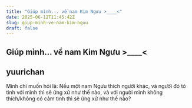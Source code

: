 ```yaml
---
title: "Giúp mình... về nam Kim Ngưu >____<"
date: 2025-06-12T11:45:42Z
slug: giup-minh-ve-nam-kim-nguu
draft: false
---
```


## Giúp mình... về nam Kim Ngưu >____<

## yuurichan

Mình chỉ muốn hỏi là: Nếu một nam Ngưu thích người khác, và người đó tỏ tình với mình thì sẽ ứng xử như thế nào, và với người mình không thích/không có cảm tình thì sẽ ứng xử như thế nào?